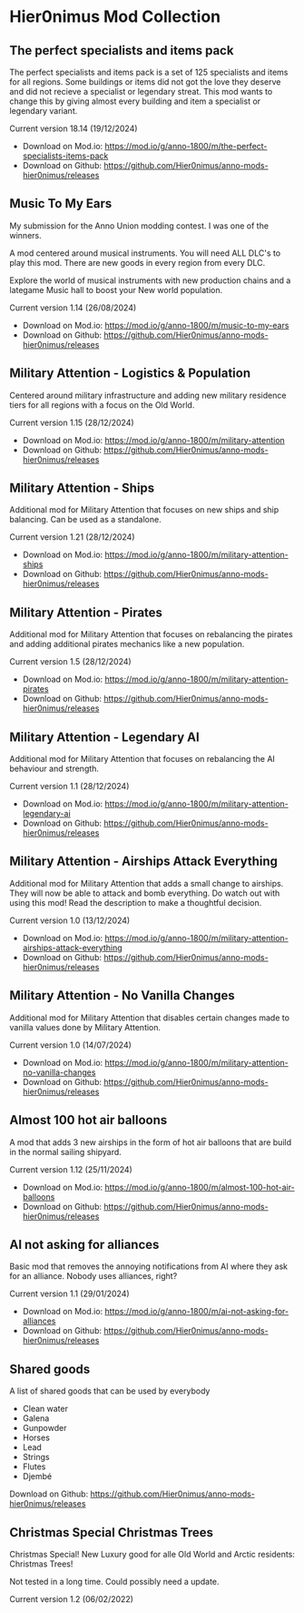 # Hier0nimus Mod Collection

## The perfect specialists and items pack

The perfect specialists and items pack is a set of 125 specialists and items for all regions. Some buildings or items did not got the love they deserve and did not recieve a specialist or legendary streat. This mod wants to change this by giving almost every building and item a specialist or legendary variant.

Current version 18.14 (19/12/2024)
- Download on Mod.io: https://mod.io/g/anno-1800/m/the-perfect-specialists-items-pack
- Download on Github: https://github.com/Hier0nimus/anno-mods-hier0nimus/releases

## Music To My Ears

My submission for the Anno Union modding contest. I was one of the winners.

A mod centered around musical instruments.
You will need ALL DLC's to play this mod. There are new goods in every region from every DLC.

Explore the world of musical instruments with new production chains and a lategame Music hall to boost your New world population.

Current version 1.14 (26/08/2024)
- Download on Mod.io: https://mod.io/g/anno-1800/m/music-to-my-ears
- Download on Github: https://github.com/Hier0nimus/anno-mods-hier0nimus/releases

## Military Attention - Logistics & Population

Centered around military infrastructure and adding new military residence tiers for all regions with a focus on the Old World.

Current version 1.15 (28/12/2024)
- Download on Mod.io: https://mod.io/g/anno-1800/m/military-attention
- Download on Github: https://github.com/Hier0nimus/anno-mods-hier0nimus/releases

## Military Attention - Ships

Additional mod for Military Attention that focuses on new ships and ship balancing. Can be used as a standalone.

Current version 1.21 (28/12/2024)
- Download on Mod.io: https://mod.io/g/anno-1800/m/military-attention-ships
- Download on Github: https://github.com/Hier0nimus/anno-mods-hier0nimus/releases

## Military Attention - Pirates

Additional mod for Military Attention that focuses on rebalancing the pirates and adding additional pirates mechanics like a new population.

Current version 1.5 (28/12/2024)
- Download on Mod.io: https://mod.io/g/anno-1800/m/military-attention-pirates
- Download on Github: https://github.com/Hier0nimus/anno-mods-hier0nimus/releases

## Military Attention - Legendary AI

Additional mod for Military Attention that focuses on rebalancing the AI behaviour and strength.

Current version 1.1 (28/12/2024)
- Download on Mod.io: https://mod.io/g/anno-1800/m/military-attention-legendary-ai
- Download on Github: https://github.com/Hier0nimus/anno-mods-hier0nimus/releases

## Military Attention - Airships Attack Everything

Additional mod for Military Attention that adds a small change to airships. They will now be able to attack and bomb everything. Do watch out with using this mod! Read the description to make a thoughtful decision.

Current version 1.0 (13/12/2024)
- Download on Mod.io: https://mod.io/g/anno-1800/m/military-attention-airships-attack-everything
- Download on Github: https://github.com/Hier0nimus/anno-mods-hier0nimus/releases

## Military Attention - No Vanilla Changes

Additional mod for Military Attention that disables certain changes made to vanilla values done by Military Attention.

Current version 1.0 (14/07/2024)
- Download on Mod.io: https://mod.io/g/anno-1800/m/military-attention-no-vanilla-changes
- Download on Github: https://github.com/Hier0nimus/anno-mods-hier0nimus/releases

## Almost 100 hot air balloons

A mod that adds 3 new airships in the form of hot air balloons that are build in the normal sailing shipyard.

Current version 1.12 (25/11/2024)
- Download on Mod.io: https://mod.io/g/anno-1800/m/almost-100-hot-air-balloons
- Download on Github: https://github.com/Hier0nimus/anno-mods-hier0nimus/releases

## AI not asking for alliances

Basic mod that removes the annoying notifications from AI where they ask for an alliance. Nobody uses alliances, right?

Current version 1.1 (29/01/2024)
- Download on Mod.io: https://mod.io/g/anno-1800/m/ai-not-asking-for-alliances
- Download on Github: https://github.com/Hier0nimus/anno-mods-hier0nimus/releases

## Shared goods

A list of shared goods that can be used by everybody
- Clean water
- Galena
- Gunpowder
- Horses
- Lead
- Strings
- Flutes
- Djembé

Download on Github: https://github.com/Hier0nimus/anno-mods-hier0nimus/releases

## Christmas Special Christmas Trees

Christmas Special! New Luxury good for alle Old World and Arctic residents: Christmas Trees!

Not tested in a long time. Could possibly need a update.

Current version 1.2 (06/02/2022)